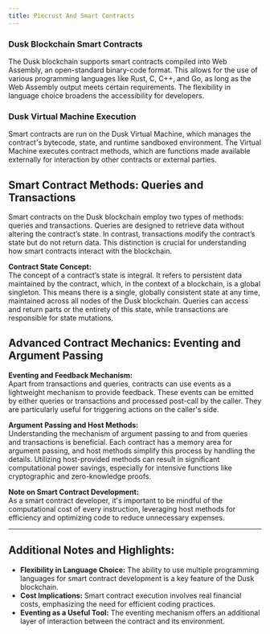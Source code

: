 ```yaml
---
title: Piecrust And Smart Contracts
---
```


### Dusk Blockchain Smart Contracts
The Dusk blockchain supports smart contracts compiled into Web Assembly, an open-standard binary-code format. This allows for the use of various programming languages like Rust, C, C++, and Go, as long as the Web Assembly output meets certain requirements. The flexibility in language choice broadens the accessibility for developers.

### Dusk Virtual Machine Execution
Smart contracts are run on the Dusk Virtual Machine, which manages the contract's bytecode, state, and runtime sandboxed environment. The Virtual Machine executes contract methods, which are functions made available externally for interaction by other contracts or external parties.

## Smart Contract Methods: Queries and Transactions

Smart contracts on the Dusk blockchain employ two types of methods: queries and transactions. Queries are designed to retrieve data without altering the contract’s state. In contrast, transactions modify the contract’s state but do not return data. This distinction is crucial for understanding how smart contracts interact with the blockchain.

**Contract State Concept:**  
The concept of a contract’s state is integral. It refers to persistent data maintained by the contract, which, in the context of a blockchain, is a global singleton. This means there is a single, globally consistent state at any time, maintained across all nodes of the Dusk blockchain. Queries can access and return parts or the entirety of this state, while transactions are responsible for state mutations.

## Advanced Contract Mechanics: Eventing and Argument Passing

**Eventing and Feedback Mechanism:**  
Apart from transactions and queries, contracts can use events as a lightweight mechanism to provide feedback. These events can be emitted by either queries or transactions and processed post-call by the caller. They are particularly useful for triggering actions on the caller's side.

**Argument Passing and Host Methods:**  
Understanding the mechanism of argument passing to and from queries and transactions is beneficial. Each contract has a memory area for argument passing, and host methods simplify this process by handling the details. Utilizing host-provided methods can result in significant computational power savings, especially for intensive functions like cryptographic and zero-knowledge proofs.

**Note on Smart Contract Development:**  
As a smart contract developer, it's important to be mindful of the computational cost of every instruction, leveraging host methods for efficiency and optimizing code to reduce unnecessary expenses.

---
## Additional Notes and Highlights:
- **Flexibility in Language Choice:** The ability to use multiple programming languages for smart contract development is a key feature of the Dusk blockchain.
- **Cost Implications:** Smart contract execution involves real financial costs, emphasizing the need for efficient coding practices.
- **Eventing as a Useful Tool:** The eventing mechanism offers an additional layer of interaction between the contract and its environment.


